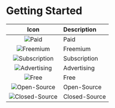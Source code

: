 # Getting Started

| Icon                                                     | Description   |
|:--------------------------------------------------------:|:--------------|
|![](./symbols/paid.svg "Paid")                             | Paid          |
|![](./symbols/freemium.svg "Freemium")                     | Freemium      |
|![](/symbols/subscription.svg "Subscription")             | Subscription  |
|![](/symbols/ad.svg "Advertising")                        | Advertising   |
|![](/symbols/free.svg "Free")                             | Free          |
|![](/symbols/open.svg "Open-Source")                      | Open-Source   |
|![](/symbols/closed.svg "Closed-Source")                  | Closed-Source |
